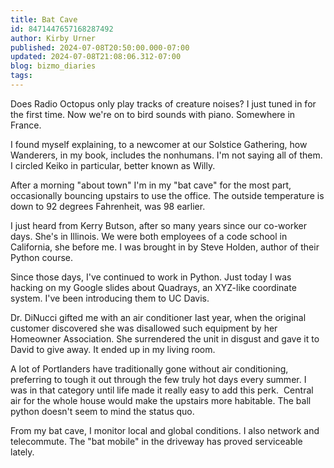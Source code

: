 ```yaml
---
title: Bat Cave
id: 8471447657168287492
author: Kirby Urner
published: 2024-07-08T20:50:00.000-07:00
updated: 2024-07-08T21:08:06.312-07:00
blog: bizmo_diaries
tags: 
---
```


Does Radio Octopus only play tracks of creature noises? I just tuned in for the first time. Now we're on to bird sounds with piano. Somewhere in France.

I found myself explaining, to a newcomer at our Solstice Gathering, how Wanderers, in my book, includes the nonhumans. I'm not saying all of them. I circled Keiko in particular, better known as Willy.

After a morning "about town" I'm in my "bat cave" for the most part, occasionally bouncing upstairs to use the office. The outside temperature is down to 92 degrees Fahrenheit, was 98 earlier.

I just heard from Kerry Butson, after so many years since our co-worker days. She's in Illinois. We were both employees of a code school in California, she before me. I was brought in by Steve Holden, author of their Python course.

Since those days, I've continued to work in Python. Just today I was hacking on my Google slides about Quadrays, an XYZ-like coordinate system. I've been introducing them to UC Davis.

Dr. DiNucci gifted me with an air conditioner last year, when the original customer discovered she was disallowed such equipment by her Homeowner Association. She surrendered the unit in disgust and gave it to David to give away. It ended up in my living room.

A lot of Portlanders have traditionally gone without air conditioning, preferring to tough it out through the few truly hot days every summer. I was in that category until life made it really easy to add this perk.  Central air for the whole house would make the upstairs more habitable. The ball python doesn't seem to mind the status quo.

From my bat cave, I monitor local and global conditions. I also network and telecommute. The "bat mobile" in the driveway has proved serviceable lately.